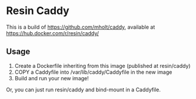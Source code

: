 # Resin Caddy

This is a build of https://github.com/mholt/caddy, available at
https://hub.docker.com/r/resin/caddy/

## Usage

1. Create a Dockerfile inheriting from this image (published at resin/caddy)
2. COPY a Caddyfile into /var/lib/caddy/Caddyfile in the new image
3. Build and run your new image!

Or, you can just run resin/caddy and bind-mount in a Caddyfile.


